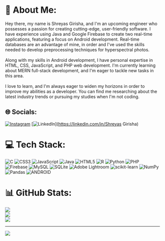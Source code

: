 # 💫 About Me:
Hey there, my name is Shreyas Girisha, and I'm an upcoming engineer who possesses a passion for creating cutting-edge, user-friendly software. I have experience using Java and Google Firebase to create two real-time applications, featuring a focus on Android development. Real-time databases are an advantage of mine, in order and I've used the skills needed to develop preprocessing techniques for hyperspectral photos.<br><br>Along with my skills in Android development, I have personal expertise in HTML, CSS, JavaScript, and PHP web development. I'm currently learning about MERN full-stack development, and I'm eager to tackle new tasks in this area.<br><br>I love to learn, and I'm always eager to widen my horizons in order to improve my abilities as a developer. You can find me researching about the latest industry trends or pursuing my studies when I'm not coding.


## 🌐 Socials:
[![Instagram](https://img.shields.io/badge/Instagram-%23E4405F.svg?logo=Instagram&logoColor=white)](https://instagram.com/_._shreyass_._) [![LinkedIn](https://img.shields.io/badge/LinkedIn-%230077B5.svg?logo=linkedin&logoColor=white)](https://linkedin.com/in/Shreyas Girisha) 

# 💻 Tech Stack:
![C](https://img.shields.io/badge/c-%2300599C.svg?style=for-the-badge&logo=c&logoColor=white) ![CSS3](https://img.shields.io/badge/css3-%231572B6.svg?style=for-the-badge&logo=css3&logoColor=white) ![JavaScript](https://img.shields.io/badge/javascript-%23323330.svg?style=for-the-badge&logo=javascript&logoColor=%23F7DF1E) ![Java](https://img.shields.io/badge/java-%23ED8B00.svg?style=for-the-badge&logo=java&logoColor=white) ![HTML5](https://img.shields.io/badge/html5-%23E34F26.svg?style=for-the-badge&logo=html5&logoColor=white) ![R](https://img.shields.io/badge/r-%23276DC3.svg?style=for-the-badge&logo=r&logoColor=white) ![Python](https://img.shields.io/badge/python-3670A0?style=for-the-badge&logo=python&logoColor=ffdd54) ![PHP](https://img.shields.io/badge/php-%23777BB4.svg?style=for-the-badge&logo=php&logoColor=white) ![Firebase](https://img.shields.io/badge/firebase-%23039BE5.svg?style=for-the-badge&logo=firebase) ![MySQL](https://img.shields.io/badge/mysql-%2300f.svg?style=for-the-badge&logo=mysql&logoColor=white) ![SQLite](https://img.shields.io/badge/sqlite-%2307405e.svg?style=for-the-badge&logo=sqlite&logoColor=white) ![Adobe Lightroom](https://img.shields.io/badge/Adobe%20Lightroom-31A8FF.svg?style=for-the-badge&logo=Adobe%20Lightroom&logoColor=white) ![scikit-learn](https://img.shields.io/badge/scikit--learn-%23F7931E.svg?style=for-the-badge&logo=scikit-learn&logoColor=white) ![NumPy](https://img.shields.io/badge/numpy-%23013243.svg?style=for-the-badge&logo=numpy&logoColor=white) ![Pandas](https://img.shields.io/badge/pandas-%23150458.svg?style=for-the-badge&logo=pandas&logoColor=white) ![ANDROID](https://img.shields.io/badge/android-%2320232a.svg?style=for-the-badge&logo=android&logoColor=%a4c639)
# 📊 GitHub Stats:
![](https://github-readme-stats.vercel.app/api?username=Shreyas-Girisha-2001&theme=bear&hide_border=false&include_all_commits=false&count_private=true)<br/>
![](https://github-readme-streak-stats.herokuapp.com/?user=Shreyas-Girisha-2001&theme=bear&hide_border=false)<br/>
![](https://github-readme-stats.vercel.app/api/top-langs/?username=Shreyas-Girisha-2001&theme=bear&hide_border=false&include_all_commits=false&count_private=true&layout=compact)

---
[![](https://visitcount.itsvg.in/api?id=Shreyas-Girisha-2001&icon=0&color=7)](https://visitcount.itsvg.in)

<!-- Proudly created with GPRM ( https://gprm.itsvg.in ) -->
